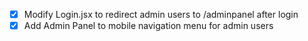 - [x] Modify Login.jsx to redirect admin users to /adminpanel after login
- [x] Add Admin Panel to mobile navigation menu for admin users
